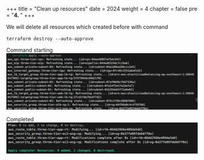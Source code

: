 +++
title = "Clean up resources"
date = 2024
weight = 4
chapter = false
pre = "<b>4. </b>"
+++

We will delete all resources which created before with command

```
terraform destroy --auto-approve
```
Command starting 
![Destroy](/images/4.clean/007-destroy1.png)

Completed
![alt text](image.png)